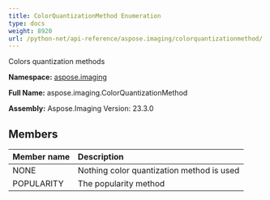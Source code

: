 ```yaml
---
title: ColorQuantizationMethod Enumeration
type: docs
weight: 8920
url: /python-net/api-reference/aspose.imaging/colorquantizationmethod/
---
```


Colors quantization  methods

**Namespace:** [aspose.imaging](/imaging/python-net/api-reference/aspose.imaging/)

**Full Name:** aspose.imaging.ColorQuantizationMethod

**Assembly:**  Aspose.Imaging Version: 23.3.0

## **Members**
|**Member name**|**Description**|
| :- | :- |
|NONE|Nothing color quantization method is used|
|POPULARITY|The popularity method|
